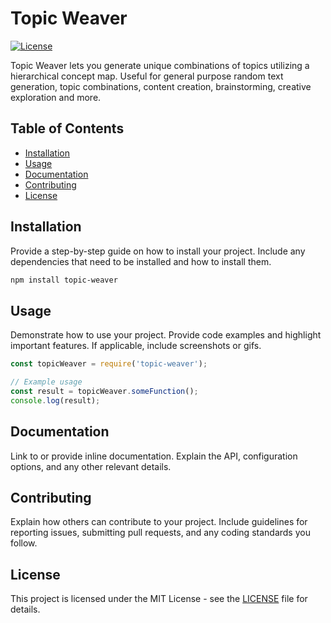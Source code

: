 # Topic Weaver

[![License](https://img.shields.io/badge/license-MIT-blue.svg)](LICENSE)

Topic Weaver lets you generate unique combinations of topics utilizing a hierarchical concept map. Useful for general purpose random text generation, topic combinations, content creation, brainstorming, creative exploration and more.

## Table of Contents

- [Installation](#installation)
- [Usage](#usage)
- [Documentation](#documentation)
- [Contributing](#contributing)
- [License](#license)

## Installation

Provide a step-by-step guide on how to install your project. Include any dependencies that need to be installed and how to install them.

```bash
npm install topic-weaver
```

## Usage

Demonstrate how to use your project. Provide code examples and highlight important features. If applicable, include screenshots or gifs.

```javascript
const topicWeaver = require('topic-weaver');

// Example usage
const result = topicWeaver.someFunction();
console.log(result);
```

## Documentation

Link to or provide inline documentation. Explain the API, configuration options, and any other relevant details.

## Contributing

Explain how others can contribute to your project. Include guidelines for reporting issues, submitting pull requests, and any coding standards you follow.

## License

This project is licensed under the MIT License - see the [LICENSE](LICENSE) file for details.
